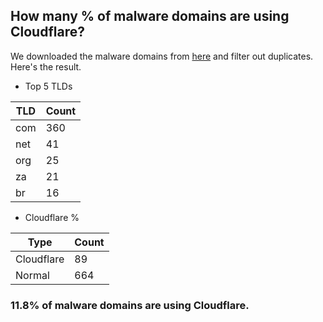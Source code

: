 ## How many % of malware domains are using Cloudflare?


We downloaded the malware domains from [here](https://urlhaus.abuse.ch) and filter out duplicates.
Here's the result.


[//]: # (start replacement)


- Top 5 TLDs

| TLD | Count |
| --- | --- |
| com | 360 |
| net | 41 |
| org | 25 |
| za | 21 |
| br | 16 |


- Cloudflare %

| Type | Count |
| --- | --- |
| Cloudflare | 89 |
| Normal | 664 |


### 11.8% of malware domains are using Cloudflare.